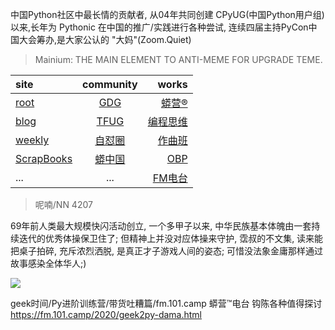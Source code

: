中国Python社区中最长情的贡献者, 从04年共同创建 CPyUG(中国Python用户组)以来,长年为 Pythonic 在中国的推广/实践进行各种尝试, 连续四届主持PyCon中国大会筹办,是大家公认的 "大妈"(Zoom.Quiet)

> Mainium: THE MAIN ELEMENT TO ANTI-MEME FOR UPGRADE TEME.

| site | community | works |
| :-----| :----: | ----: |
| [root](http://zoomquiet.io/) | [GDG](https://blog.zhgdg.org/) | [蟒营®](https://doc.101.camp/) |
| [blog](https://blog.zoomquiet.io/pages/zoomquiet.html) | [TFUG](http://zh.tfug.world/) | [编程思维](https://py.101.camp/) |
| [weekly](http://weekly.pychina.org/) | [自怼圈](https://du.101.camp/) | [作曲班](https://mu.101.camp/) |
| [ScrapBooks](https://zoomquiet.io/collection.html) | [蟒中国](https://pychina.org/) | [OBP](https://zoomquiet.io/obp/index.html) |
| ... | ... | [FM电台](https://fm.101.camp/) |


> ​呢喃/NN 4207

69年前人类最大规模快闪活动创立,
一个多甲子以来,
中华民族基本体魄由一套持续迭代的优秀体操保卫住了;
但精神上并没对应体操来守护,
霑叔的不文集,
读来能把桌子拍碎,
充斥浓烈洒脱,
是真正才子游戏人间的姿态;
可惜没法象金庸那样通过故事感染全体华人;)

![](http://ydlj.zoomquiet.top/ipic/2020-11-24-zq42-today-card-2011.024.jpeg)

geek时间/Py进阶训练营/带货吐糟篇/fm.101.camp 蟒营™电台 钩陈各种值得探讨 
https://fm.101.camp/2020/geek2py-dama.html

